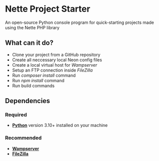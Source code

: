 # Nette Project Starter

An open-source Python console program for quick-starting projects made using the Nette PHP library

## What can it do?
* Clone your project from a GitHub repository
* Create all neccessary local Neon config files
* Create a local virtual host for *Wampserver*
* Setup an FTP connection inside *FileZilla*
* Run *composer install* command
* Run *npm install* command
* Run build commands

## Dependencies

### Required
* **[Python](https://www.python.org/)** version 3.10+ installed on your machine

### Recommended
* **[Wampserver](https://wampserver.aviatechno.net/)**
* **[FileZilla](https://filezilla-project.org/)**
